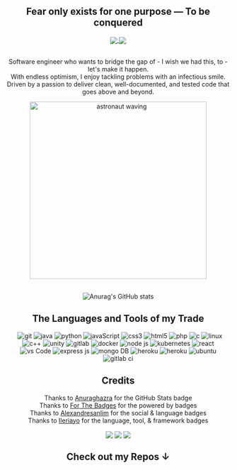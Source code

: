 <div align="center">

## Fear only exists for one purpose — To be conquered 

<a href="https://www.linkedin.com/in/lee-phonthongsy">
  <img align="center" src="https://img.shields.io/badge/LinkedIn-0077B5?style=for-the-badge&logo=linkedin&logoColor=white" />
</a>
<a href="mailto:leephonthongsy@gmail.com">
   <img align="center" src="https://img.shields.io/badge/Gmail-D14836?style=for-the-badge&logo=gmail&logoColor=white" /> 
  </a>

  
<br>Software engineer who wants to bridge the gap of - I wish we had this, to - let's make it happen. 
<br>With endless optimism, I enjoy tackling problems with an infectious smile.
<br>Driven by a passion to deliver clean, well-documented, and tested code that goes above and beyond.

<img src="https://pngimg.com/uploads/astronaut/astronaut_PNG29.png" width="400" alt="astronaut waving">

<br>![Anurag's GitHub stats](https://github-readme-stats.vercel.app/api?username=Xiao-Lii&theme=react&show_icons=true&count_private=true&hide=stars)

## The Languages and Tools of my Trade
<a>
  <p>&nbsp;
    <img src="https://img.shields.io/badge/git-%23F05033.svg?style=for-the-badge&logo=git&logoColor=white" alt="git"/>
    <img src="https://img.shields.io/badge/java-%23ED8B00.svg?style=for-the-badge&logo=java&logoColor=white" alt="java"/>
    <img src="https://img.shields.io/badge/Python-FFD43B?style=for-the-badge&logo=python&logoColor=darkgreen" alt="python"/>
    <img src="https://img.shields.io/badge/javascript-%23323330.svg?style=for-the-badge&logo=javascript&logoColor=%23F7DF1E" alt="javaScript"/>
    <img src="https://img.shields.io/badge/css3-%231572B6.svg?style=for-the-badge&logo=css3&logoColor=white" alt="css3"/>
    <img src="https://img.shields.io/badge/html5-%23E34F26.svg?style=for-the-badge&logo=html5&logoColor=white" alt="html5"/>
    <img src="https://img.shields.io/badge/PHP-777BB4?style=for-the-badge&logo=php&logoColor=white" alt="php"/>
    <img src="https://img.shields.io/badge/c-%2300599C.svg?style=for-the-badge&logo=c&logoColor=white" alt="c"/>
    <img src="https://img.shields.io/badge/Linux-FCC624?style=for-the-badge&logo=linux&logoColor=black" alt="linux"/>
    <img src="https://img.shields.io/badge/c++-%2300599C.svg?style=for-the-badge&logo=c%2B%2B&logoColor=white" alt="c++"/>
    <img src="https://img.shields.io/badge/Unity-100000?style=for-the-badge&logo=unity&logoColor=white" alt="unity"/>
    <img src="https://img.shields.io/badge/GitLab-330F63?style=for-the-badge&logo=gitlab&logoColor=white" alt="gitlab"/>
    <img src="https://img.shields.io/badge/Docker-2CA5E0?style=for-the-badge&logo=docker&logoColor=white" alt="docker"/>
    <img src="https://img.shields.io/badge/node.js-6DA55F?style=for-the-badge&logo=node.js&logoColor=white" alt="node js"/>
    <img src="https://img.shields.io/badge/kubernetes-326ce5.svg?&style=for-the-badge&logo=kubernetes&logoColor=white" alt="kubernetes"/>
    <img src="https://img.shields.io/badge/react-%2320232a.svg?style=for-the-badge&logo=react&logoColor=%2361DAFB" alt="react"/>
    <img src="https://img.shields.io/badge/Visual%20Studio%20Code-0078d7.svg?style=for-the-badge&logo=visual-studio-code&logoColor=white" alt="vs Code"/>
    <img src="https://img.shields.io/badge/express.js-%23404d59.svg?style=for-the-badge&logo=express&logoColor=%2361DAFB" alt="express js"/>  
    <img src="https://img.shields.io/badge/MongoDB-white?style=for-the-badge&logo=mongodb&logoColor=4EA94B" alt="mongo DB"/> 
    <img src="https://img.shields.io/badge/heroku-%23430098.svg?style=for-the-badge&logo=heroku&logoColor=white" alt="heroku"/> 
    <img src="https://img.shields.io/badge/jira-%230A0FFF.svg?style=for-the-badge&logo=jira&logoColor=white" alt="heroku"/> 
    <img src="https://img.shields.io/badge/Ubuntu-E95420?style=for-the-badge&logo=ubuntu&logoColor=white" alt="ubuntu"/> 
    <img src="https://img.shields.io/badge/gitlab%20ci-%23181717.svg?style=for-the-badge&logo=gitlab&logoColor=white" alt="gitlab ci"/> 
    
    
  </p>
</a>
  
## Credits
  Thanks to [Anuraghazra](https://github.com/anuraghazra/github-readme-stats) for the GitHub Stats badge
  <br>Thanks to [For The Badges](https://forthebadge.com) for the powered by badges
  <br>Thanks to [Alexandresanlim](https://github.com/alexandresanlim/Badges4-README.md-Profile) for the social & language badges
  <br>Thanks to [Ileriayo](https://github.com/Ileriayo/markdown-badges) for the language, tool, & framework badges

<p>
<img align="center" src="https://forthebadge.com/images/badges/powered-by-black-magic.svg" />
<img align="center" src="https://forthebadge.com/images/badges/built-with-love.svg" />
<img align="center" src="https://forthebadge.com/images/badges/powered-by-coffee.svg" />
</p>
  
## Check out my Repos ↓
</div>

<!--
## Weeding Out My Weaknesses in 
<a>
  <p>&nbsp;
    <img src="" alt=""/>
    <img src="" alt=""/>
    <img src="" alt=""/>
    <img src="" alt=""/>

  </p>
</a>
## Credit to [Postman API](https://www.postman.com) for the astronaut png
<img src="https://blog.postman.com/wp-content/uploads/2019/12/Skills.png" width="400" alt="astronaut in front of screen">
<img src="https://pngimg.com/uploads/astronaut/astronaut_PNG29.png" width="400" alt="astronaut waving">

<img src="https://blog.postman.com/wp-content/uploads/2019/11/team-collaboration-postmanaut_1BKG.png" width="400" alt="astronauts jumping in space">
<img src="https://blog.postman.com/wp-content/uploads/2019/11/jobs-to-be-done.png" width="400" alt="astronauts jumping in space">
<img src="https://user-images.githubusercontent.com/69813214/179671342-1a512006-c0b3-4b57-85ac-9a2366de9f0b.png" width="400" alt="astronaut">


[![Top Langs](https://github-readme-stats.vercel.app/api/top-langs/?username=Xiao-Lii&theme=react&layout=compact)](https://github.com/Xiao-Lii/github-readme-stats)

To align cards side by side, utilize the code below
<a href="https://github.com/anuraghazra/github-readme-stats">
  <img align="center" src="https://github-readme-stats.vercel.app/api/pin/?username=Xiao-Lii&repo=github-readme-stats" />
</a>
<a href="https://github.com/anuraghazra/convoychat">
  <img align="center" src="https://github-readme-stats.vercel.app/api/pin/?username=Xiao-Lii&repo=convoychat" />
</a>


Here are some ideas to get you started:

- 🔭 I’m currently working on ...
- 🌱 I’m currently learning ...
- 👯 I’m looking to collaborate on ...
- 🤔 I’m looking for help with ...
- 💬 Ask me about ...
- 📫 How to reach me: ...
- 😄 Pronouns: She/Her
- ⚡ Fun fact: ...

<table border="0">
 <tr>
    <td><b style="font-size:30px">Title</b></td>
    <td><b style="font-size:30px">Title 2</b></td>
 </tr>
 <tr>
    <td>Lorem ipsum ...</td>
    <td>Lorem ipsum ...</td>
 </tr>
</table>
-->
